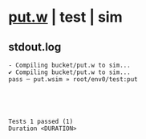 # [put.w](../../../../examples/tests/valid/put.w) | test | sim

## stdout.log
```log
- Compiling bucket/put.w to sim...
✔ Compiling bucket/put.w to sim...
pass ─ put.wsim » root/env0/test:put
 




Tests 1 passed (1) 
Duration <DURATION>

```

